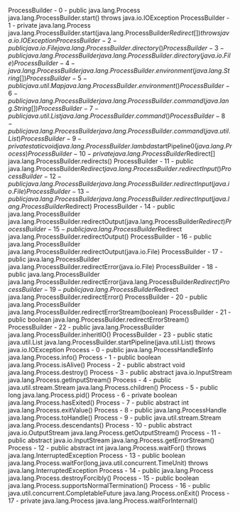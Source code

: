  ProcessBuilder - 0 - public java.lang.Process java.lang.ProcessBuilder.start() throws java.io.IOException
 ProcessBuilder - 1 - private java.lang.Process java.lang.ProcessBuilder.start(java.lang.ProcessBuilder$Redirect[]) throws java.io.IOException
 ProcessBuilder - 2 - public java.io.File java.lang.ProcessBuilder.directory()
 ProcessBuilder - 3 - public java.lang.ProcessBuilder java.lang.ProcessBuilder.directory(java.io.File)
 ProcessBuilder - 4 - java.lang.ProcessBuilder java.lang.ProcessBuilder.environment(java.lang.String[])
 ProcessBuilder - 5 - public java.util.Map java.lang.ProcessBuilder.environment()
 ProcessBuilder - 6 - public java.lang.ProcessBuilder java.lang.ProcessBuilder.command(java.lang.String[])
 ProcessBuilder - 7 - public java.util.List java.lang.ProcessBuilder.command()
 ProcessBuilder - 8 - public java.lang.ProcessBuilder java.lang.ProcessBuilder.command(java.util.List)
 ProcessBuilder - 9 - private static void java.lang.ProcessBuilder.lambda$startPipeline$0(java.lang.Process)
 ProcessBuilder - 10 - private java.lang.ProcessBuilder$Redirect[] java.lang.ProcessBuilder.redirects()
 ProcessBuilder - 11 - public java.lang.ProcessBuilder$Redirect java.lang.ProcessBuilder.redirectInput()
 ProcessBuilder - 12 - public java.lang.ProcessBuilder java.lang.ProcessBuilder.redirectInput(java.io.File)
 ProcessBuilder - 13 - public java.lang.ProcessBuilder java.lang.ProcessBuilder.redirectInput(java.lang.ProcessBuilder$Redirect)
 ProcessBuilder - 14 - public java.lang.ProcessBuilder java.lang.ProcessBuilder.redirectOutput(java.lang.ProcessBuilder$Redirect)
 ProcessBuilder - 15 - public java.lang.ProcessBuilder$Redirect java.lang.ProcessBuilder.redirectOutput()
 ProcessBuilder - 16 - public java.lang.ProcessBuilder java.lang.ProcessBuilder.redirectOutput(java.io.File)
 ProcessBuilder - 17 - public java.lang.ProcessBuilder java.lang.ProcessBuilder.redirectError(java.io.File)
 ProcessBuilder - 18 - public java.lang.ProcessBuilder java.lang.ProcessBuilder.redirectError(java.lang.ProcessBuilder$Redirect)
 ProcessBuilder - 19 - public java.lang.ProcessBuilder$Redirect java.lang.ProcessBuilder.redirectError()
 ProcessBuilder - 20 - public java.lang.ProcessBuilder java.lang.ProcessBuilder.redirectErrorStream(boolean)
 ProcessBuilder - 21 - public boolean java.lang.ProcessBuilder.redirectErrorStream()
 ProcessBuilder - 22 - public java.lang.ProcessBuilder java.lang.ProcessBuilder.inheritIO()
 ProcessBuilder - 23 - public static java.util.List java.lang.ProcessBuilder.startPipeline(java.util.List) throws java.io.IOException
 Process - 0 - public java.lang.ProcessHandle$Info java.lang.Process.info()
 Process - 1 - public boolean java.lang.Process.isAlive()
 Process - 2 - public abstract void java.lang.Process.destroy()
 Process - 3 - public abstract java.io.InputStream java.lang.Process.getInputStream()
 Process - 4 - public java.util.stream.Stream java.lang.Process.children()
 Process - 5 - public long java.lang.Process.pid()
 Process - 6 - private boolean java.lang.Process.hasExited()
 Process - 7 - public abstract int java.lang.Process.exitValue()
 Process - 8 - public java.lang.ProcessHandle java.lang.Process.toHandle()
 Process - 9 - public java.util.stream.Stream java.lang.Process.descendants()
 Process - 10 - public abstract java.io.OutputStream java.lang.Process.getOutputStream()
 Process - 11 - public abstract java.io.InputStream java.lang.Process.getErrorStream()
 Process - 12 - public abstract int java.lang.Process.waitFor() throws java.lang.InterruptedException
 Process - 13 - public boolean java.lang.Process.waitFor(long,java.util.concurrent.TimeUnit) throws java.lang.InterruptedException
 Process - 14 - public java.lang.Process java.lang.Process.destroyForcibly()
 Process - 15 - public boolean java.lang.Process.supportsNormalTermination()
 Process - 16 - public java.util.concurrent.CompletableFuture java.lang.Process.onExit()
 Process - 17 - private java.lang.Process java.lang.Process.waitForInternal()
